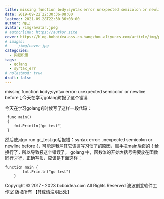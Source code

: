 ```yaml
---
title: missing function body;syntax error unexpected semicolon or newline before
date: 2019-09-22T22:30:36+08:00
lastmod: 2021-09-28T22:30:36+08:00
author: 胡巴
avatar: /img/avatar.jpeg
# authorlink: https://author.site
cover: https://blog-boboidea.oss-cn-hangzhou.aliyuncs.com/article/img/posts/missing function body.jpg
# images:
#   - /img/cover.jpg
categories:
  - 问题积累
tags:
  - golang
  - syntax_err
# nolastmod: true
draft: false
---
```


missing function body;syntax error: unexpected semicolon or newline before {,今天在学习golang时报了这个错误

<!--more-->

今天在学习golang的时候写了这样一段代码：

     func main()
     {
        fmt.Println("go test")
	 }

然后使用go run go_test.go后报错：syntax error: unexpected semicolon or newline before {，可能是我写其它语言写习惯了的原因，顺手把main后面的 { 给换行了，所以导致报这个错误了。
golang 中，函数体的开始大括号需要放在函数同行才行，正确写法，应该是下面这样：

    function main {
		    fmt.Println("go test")
		}

<!--declare-declare-->

Copyright &copy; 2017 - 2023 boboidea.com All Rights Reserved 波波创意软件工作室 版权所有 【转载请注明出处】
